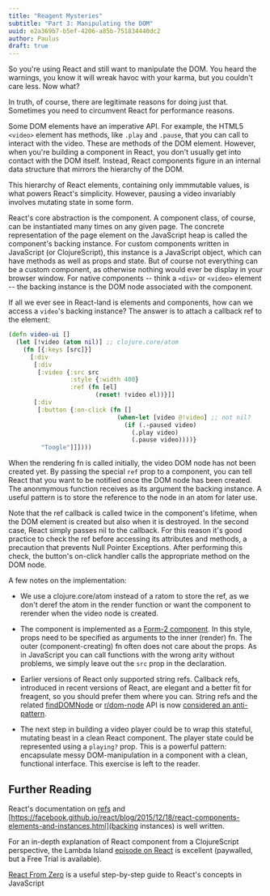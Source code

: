 ```yaml
---
title: "Reagent Mysteries"
subtitle: "Part 3: Manipulating the DOM"
uuid: e2a369b7-b5ef-4206-a85b-751834440dc2
author: Paulus
draft: true
---
```


So you're using React and still want to manipulate the DOM. You heard the
warnings, you know it will wreak havoc with your karma, but you couldn't care less. Now
what?

In truth, of course, there are legitimate reasons for doing just that. Sometimes
you need to circumvent React for performance reasons.

Some DOM elements have an imperative API. For example, the HTML5 `<video>`
element has methods, like `.play` and `.pause`, that you can call to interact with the
video. These are methods of the DOM element. However, when you're building a
component in React, you don't usually get into contact with the DOM itself.
Instead, React components figure in an internal data structure that mirrors the
hierarchy of the DOM.

This hierarchy of React elements, containing only immmutable values, is what
powers React's simplicity. However, pausing a video invariably involves mutating
state in some form.

React's core abstraction is the component. A component class, of course, can be
instantiated many times on any given page. The concrete representation of the
page element on the JavaScript heap is called the component's backing instance.
For custom components written in JavaScript (or ClojureScript), this instance is
a JavaScript object, which can have methods as well as props and state. But of
course not everything can be a custom component, as otherwise nothing would ever
be display in your browser window. For native components -- think a `<div>` or
`<video>` element -- the backing instance is the DOM node associated with the
component.

If all we ever see in React-land is elements and components, how can we access
a `video`'s backing instance? The answer is to attach a callback ref to the
element:

```clojure
(defn video-ui []
  (let [!video (atom nil)] ;; clojure.core/atom
    (fn [{:keys [src]}]
      [:div
       [:div
        [:video {:src src
                 :style {:width 400}
                 :ref (fn [el]
                        (reset! !video el))}]]
       [:div
        [:button {:on-click (fn []
                              (when-let [video @!video] ;; not nil?
                                (if (.-paused video)
                                  (.play video)
                                  (.pause video))))}
         "Toogle"]]])))
```

When the rendering fn is called initially, the video DOM node has not been
created yet. By passing the special `ref` prop to a component, you can tell
React that you want to be notified once the DOM node has been created. The
anonmymous function receives as its argument the backing instance. A useful
pattern is to store the reference to the node in an atom for later use.

Note that the ref callback is called twice in the component's lifetime, when the DOM
element is created but also when it is destroyed. In the second case, React
simply passes nil to the callback. For this reason it's good practice to
check the ref before accessing its attributes and methods, a precaution that
prevents Null Pointer Exceptions. After performing this check, the button's
on-click handler calls the appropriate method on the DOM node.

A few notes on the implementation:

- We use a clojure.core/atom instead of a ratom to store the ref, as we don't
  deref the atom in the render function or want the component to rerender when
  the video node is created.

- The component is implemented as a
  [Form-2 component](https://github.com/Day8/re-frame/wiki/Creating-Reagent-Components#form-2--a-function-returning-a-function).
  In this style, props need to be specified as arguments to the inner (render)
  fn. The outer (component-creating) fn often does not care about the props. As
  in JavaScript you can call functions with the wrong arity without problems, we
  simply leave out the `src` prop in the declaration.

- Earlier versions of React only supported string refs. Callback refs,
  introduced in recent versions of React, are elegant and a better fit for
  freagent, so you should prefer them where you can. String refs and the related
  [findDOMNode](https://facebook.github.io/react/docs/react-dom.html#finddomnode)
  or
  [r/dom-node](http://blog.ducky.io/reagent-docs/0.6.0-alpha2/reagent.core.html#var-dom-node)
  API is now
  [considered an anti-pattern](https://news.ycombinator.com/item?id=12089685).

- The next step in building a video player could be to wrap this stateful,
  mutating beast in a clean React component. The player state could be
  represented using a `playing?` prop. This is a powerful pattern: encapsulate
  messy DOM-manipulation in a component with a clean, functional interface. This
  exercise is left to the reader.

## Further Reading

React's documentation on [refs](https://facebook.github.io/react/docs/refs-and-the-dom.html) and
[https://facebook.github.io/react/blog/2015/12/18/react-components-elements-and-instances.html](backing
instances) is well written.

For an in-depth explanation of React component from a ClojureScript perspective,
the Lambda Island
[episode on React](https://lambdaisland.com/episodes/react-app-clojurescript) is
excellent (paywalled, but a Free Trial is available).

[React From Zero](https://github.com/kay-is/react-from-zero) is a useful step-by-step
guide to React's concepts in JavaScript


